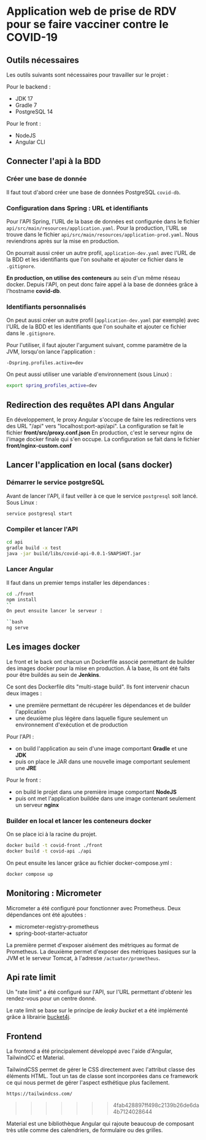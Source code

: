 # Application web de prise de RDV pour se faire vacciner contre le COVID-19

## Outils nécessaires

Les outils suivants sont nécessaires pour travailler sur le projet :

Pour le backend :

- JDK 17
- Gradle 7
- PostgreSQL 14

Pour le front :

- NodeJS
- Angular CLI

## Connecter l'api à la BDD

### Créer une base de donnée

Il faut tout d'abord créer une base de données PostgreSQL `covid-db`. 

### Configuration dans Spring : URL et identifiants

Pour l'API Spring, l'URL de la base de données est configurée dans le fichier `api/src/main/resources/application.yaml`. Pour la production, l'URL se trouve dans le fichier `api/src/main/resources/application-prod.yaml`. Nous reviendrons après sur la mise en production.

On pourrait aussi créer un autre profil, `application-dev.yaml` avec l'URL de la BDD et les identifiants que l'on souhaite et ajouter ce fichier dans le `.gitignore`.  

**En production, on utilise des conteneurs** au sein d'un même réseau docker. Depuis l'API, on peut donc faire appel à la base de données grâce à l'hostname **covid-db**.

### Identifiants personnalisés

On peut aussi créer un autre profil (`application-dev.yaml` par exemple) avec l'URL de la BDD et les identifiants que l'on souhaite et ajouter ce fichier dans le `.gitignore`.

Pour l'utiliser, il faut ajouter l'argument suivant, comme paramètre de la JVM, lorsqu'on lance l'application :

```
-Dspring.profiles.active=dev
```

On peut aussi utiliser une variable d'environnement (sous Linux) :

```bash
export spring_profiles_active=dev
```

## Redirection des requêtes API dans Angular

En développement, le proxy Angular s'occupe de faire les redirections vers des URL "/api" vers "localhost:port-api/api". La configuration se fait le fichier **front/src/proxy.conf.json**
En production, c'est le serveur nginx de l'image docker finale qui s'en occupe. La configuration se fait dans le fichier **front/nginx-custom.conf**

## Lancer l'application en local (sans docker)

### Démarrer le service postgreSQL

Avant de lancer l'API, il faut veiller à ce que le service `postgresql` soit lancé. Sous Linux :

```bash
service postgresql start
``` 

### Compiler et lancer l'API

```bash
cd api
gradle build -x test
java -jar build/libs/covid-api-0.0.1-SNAPSHOT.jar

```

### Lancer Angular

Il faut dans un premier temps installer les dépendances :

```bash
cd ./front
npm install
``
On peut ensuite lancer le serveur :

``bash
ng serve
```

## Les images docker

Le front et le back ont chacun un Dockerfile associé permettant de builder des images docker pour la mise en production. À la base, ils ont été faits pour être buildés au sein de **Jenkins**.

Ce sont des Dockerfile dits "multi-stage build". Ils font intervenir chacun deux images :
- une première permettant de récupérer les dépendances et de builder l'application
- une deuxième plus légère dans laquelle figure seulement un environnement d'exécution et de production

Pour l'API :
- on build l'application au sein d'une image comportant **Gradle** et une **JDK**
- puis on place le JAR dans une nouvelle image comportant seulement une **JRE**

Pour le front : 
- on build le projet dans une première image comportant **NodeJS**
- puis ont met l'application buildée dans une image contenant seulement un serveur **nginx**

### Builder en local et lancer les conteneurs docker

On se place ici à la racine du projet.

```bash 
docker build -t covid-front ./front
docker build -t covid-api ./api
```

On peut ensuite les lancer grâce au fichier docker-compose.yml  :

```bash
docker compose up
```

## Monitoring : Micrometer

Micrometer a été configuré pour fonctionner avec Prometheus. Deux dépendances ont été ajoutées :
- micrometer-registry-prometheus
- spring-boot-starter-actuator

La première permet d'exposer aisément des métriques au format de Prometheus. La deuxième permet d'exposer des métriques basiques sur la JVM et le serveur Tomcat, à l'adresse `/actuator/prometheus`.

## Api rate limit

Un "rate limit" a été configuré sur l'API, sur l'URL permettant d'obtenir les rendez-vous pour un centre donné.

Le rate limit se base sur le principe de *leaky bucket* et a été implémenté grâce à librairie [bucket4j](https://github.com/bucket4j/bucket4j).

## Frontend

La frontend a été principalement développé avec l'aide d'Angular, TailwindCC et Material.

TailwindCSS permet de gérer le CSS directement avec l'attribut classe des éléments HTML. Tout un tas de classe sont incorporées dans ce framework ce qui nous permet de gérer l'aspect esthétique plus facilement.

`https://tailwindcss.com/`
>>>>>>> 4fab428897ff498c2139b26de6da4b7124028644

Material est une bibliothèque Angular qui rajoute beaucoup de composant très utile comme des calendriers, de formulaire ou des grilles.
